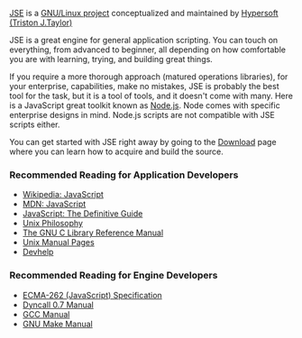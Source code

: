 [JSE](https://github.com/hypersoft/jse/wiki/About-JSE) is a [GNU/Linux project](https://www.gnu.org/gnu/linux-and-gnu.html) conceptualized and maintained by [Hypersoft](https://github.com/hypersoft/) [(Triston J.Taylor)](mailto:pc.wiz.tt@gmail.com)

JSE is a great engine for general application scripting. You can touch on everything,
from advanced to beginner, all depending on how comfortable you are with learning,
trying, and building great things.

If you require a more thorough approach (matured operations libraries), for your enterprise,
capabilities, make no mistakes, JSE is probably the best tool for the task, but it is
a tool of tools, and it doesn't come with many. Here is a JavaScript great toolkit 
known as [Node.js](http://nodejs.org/). Node comes with specific enterprise designs in
mind. Node.js scripts are not compatible with JSE scripts either.

You can get started with JSE right away by going to the [Download](https://github.com/hypersoft/jse/wiki/Download) page where you can learn how to acquire and build the source.

### Recommended Reading for Application Developers
* [Wikipedia: JavaScript](http://en.wikipedia.org/wiki/JavaScript)
* [MDN: JavaScript](https://developer.mozilla.org/en-US/docs/Web/JavaScript)
* [JavaScript: The Definitive Guide](http://www.amazon.com/JavaScript-Definitive-Guide-David-Flanagan/dp/0596000480)
* [Unix Philosophy](http://en.wikipedia.org/wiki/Unix_philosophy)
* [The GNU C Library Reference Manual](http://www.gnu.org/s/libc/manual/pdf/libc.pdf)
* [Unix Manual Pages](http://en.wikipedia.org/wiki/Man_page)
* [Devhelp](http://en.wikipedia.org/wiki/Devhelp)

### Recommended Reading for Engine Developers
* [ECMA-262 (JavaScript) Specification](http://www.ecma-international.org/publications/files/ECMA-ST/Ecma-262.pdf)
* [Dyncall 0.7 Manual](http://dyncall.org/r0.7/manual.pdf)
* [GCC Manual](http://gcc.gnu.org/onlinedocs/)
* [GNU Make Manual](http://www.gnu.org/software/make/manual/)
